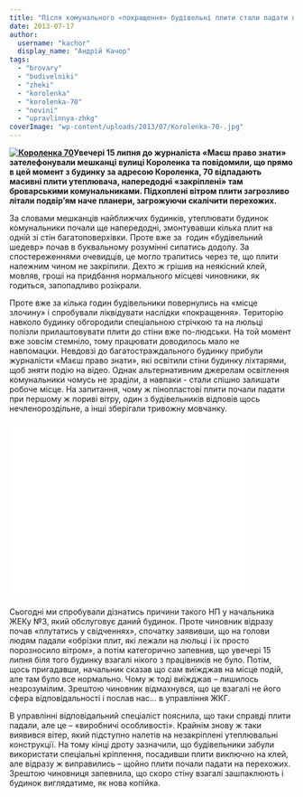 ```yaml
---
title: "Після комунального «покращення» будівельні плити стали падати прямо на голови броварчан"
date: 2013-07-17
author: 
  username: "kachor"
  display_name: "Андрій Качор"
tags: 
  - "brovary"
  - "budivelniki"
  - "zheki"
  - "korolenka"
  - "korolenka-70"
  - "novini"
  - "upravlinnya-zhkg"
coverImage: "wp-content/uploads/2013/07/Korolenka-70-.jpg"
---
```


**[![Короленка 70](https://mpz.brovary.org/wp-content/uploads/2013/07/Korolenka-70.jpg)](https://mpz.brovary.org/wp-content/uploads/2013/07/Korolenka-70.jpg)Увечері 15 липня до журналіста «Маєш право знати» зателефонували мешканці вулиці Короленка та повідомили, що прямо в цей момент з будинку за адресою Короленка, 70 відпадають масивні плити утеплювача, напередодні «закріплені» там броварськими комунальниками. Підхоплені вітром плити загрозливо літали подвір’ям наче планери, загрожуючи скалічити перехожих.**

За словами мешканців найближчих будинків, утеплювати будинок комунальники почали ще напередодні, змонтувавши кілька плит на одній зі стін багатоповерхівки. Проте вже за  годин «будівельний шедевр» почав в буквальному розумінні сипатись додолу. За спостереженнями очевидців, це могло трапитись через те, що плити належним чином не закріпили. Дехто ж грішив на неякісний клей, мовляв, гроші на придбання нормального місцеві чиновники, як годиться, запопадливо розікрали.

Проте вже за кілька годин будівельники повернулись на «місце злочину» і спробували ліквідувати наслідки «покращення». Територію навколо будинку обгородили спеціальною стрічкою та на люльці полізли прилаштовувати плити до стіни вже по-людськи. На той момент вже зовсім стемніло, тому працювати доводилось мало не навпомацки. Невдовзі до багатостраждального будинку прибули журналісти «Маєш право знати», які освітили стіни будинку ліхтарями, щоб зняти подію на відео. Однак альтернативним джерелам освітлення комунальники чомусь не зраділи, а навпаки - стали спішно залишати робоче місце. На запитання, чому ж пінопластові плити почали падати при першому ж пориві вітру, один з будівельників відповів щось нечленороздільне, а інші зберігали тривожну мовчанку.

<iframe src="//www.youtube.com/embed/KMIwYSZy8pw" height="315" width="420" allowfullscreen frameborder="0"></iframe>

Сьогодні ми спробували дізнатись причини такого НП у начальника ЖЕКу №3, який обслуговує даний будинок. Проте чиновник відразу почав «плутатись у свідченнях», спочатку заявивши, що на голови людям падали «обрізки плит, які лежали на люльці і їх просто порозносило вітром», а потім категорично запевнив, що увечері 15 липня біля того будинку взагалі нікого з працівників не було. Потім, щось пригадавши, начальник сказав що сам виїжджав на місце подій, але там було все нормально. Чому ж тоді виїжджав – лишилось незрозумілим. Зрештою чиновник відмахнувся, що це взагалі не його сфера відповідальності і послав нас… в управління ЖКГ.

В управлінні відповідальний спеціаліст пояснила, що таки справді плити падали, але це – «виробничі особливості». Крайнім знову ж таки виявився вітер, який підступно налетів на незакріплені утеплювальні конструкції. На тому кінці дроту зазначили, що будівельники забули використати спеціальні кріплення, посадивши плити виключно на клей, але відразу ж виправились – щойно плити почали падати на перехожих. Зрештою чиновниця запевнила, що скоро стіну взагалі зашпаклюють і будинок виглядатиме, як нова копійка.
